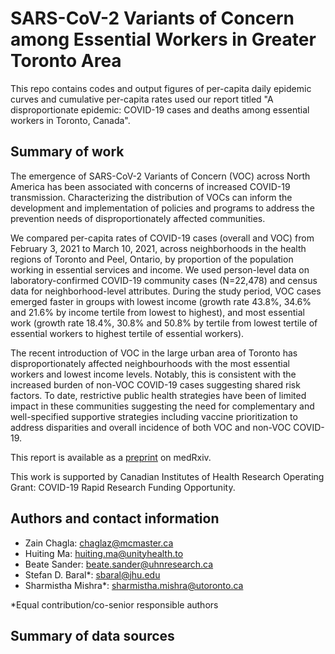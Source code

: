 # SARS-CoV-2 Variants of Concern among Essential Workers in Greater Toronto Area
This repo contains codes and output figures of per-capita daily epidemic curves and cumulative per-capita rates used our report titled "A disproportionate epidemic: COVID-19 cases and deaths among essential workers in Toronto, Canada".

## Summary of work
The emergence of SARS-CoV-2 Variants of Concern (VOC) across North America has been associated with concerns of increased COVID-19 transmission.  Characterizing the distribution of VOCs can inform the development and implementation of policies and programs to address the prevention needs of disproportionately affected communities. 

We compared per-capita rates of COVID-19 cases (overall and VOC) from February 3, 2021 to March 10, 2021, across neighborhoods in the health regions of Toronto and Peel, Ontario, by proportion of the population working in essential services and income. We used person-level data on laboratory-confirmed COVID-19 community cases (N=22,478) and census data for neighborhood-level attributes. During the study period, VOC cases emerged faster in groups with lowest income (growth rate 43.8%, 34.6% and 21.6% by income tertile from lowest to highest), and most essential work (growth rate 18.4%, 30.8% and 50.8% by tertile from lowest tertile of essential workers to highest tertile of essential workers).

The recent introduction of VOC in the large urban area of Toronto has disproportionately affected neighbourhoods with the most essential workers and lowest income levels.  Notably, this is consistent with the increased burden of non-VOC COVID-19 cases suggesting shared risk factors.  To date, restrictive public health strategies have been of limited impact in these communities suggesting the need for complementary and well-specified supportive strategies including vaccine prioritization to address disparities and overall incidence of both VOC and non-VOC COVID-19.

This report is available as a [preprint](https://www.medrxiv.org/content/10.1101/2021.03.22.21254127v1.full.pdf+html) on medRxiv.

This work is supported by Canadian Institutes of Health Research Operating Grant: COVID-19 Rapid Research Funding Opportunity.

## Authors and contact information
* Zain Chagla: [chaglaz@mcmaster.ca](mailto:chaglaz@mcmaster.ca)
* Huiting Ma: [huiting.ma@unityhealth.to](mailto:huiting.ma@unityhealth.to)
* Beate Sander: [beate.sander@uhnresearch.ca](mailto:beate.sander@uhnresearch.ca)
* Stefan D. Baral*: [sbaral@jhu.edu](mailto:sbaral@jhu.edu)
* Sharmistha Mishra*: [sharmistha.mishra@utoronto.ca](mailto:sharmistha.mishra@utoronto.ca)

*Equal contribution/co-senior responsible authors

## Summary of data sources
